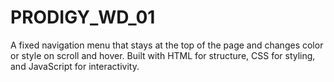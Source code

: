 # PRODIGY_WD_01
A fixed navigation menu that stays at the top of the page and changes color or style on scroll and hover. Built with HTML for structure, CSS for styling, and JavaScript for interactivity.
